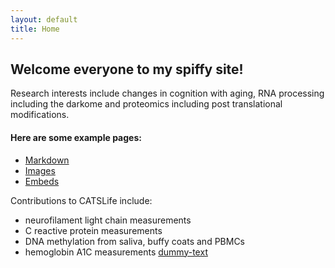 ```yaml
---
layout: default
title: Home
---
```


## Welcome everyone to my spiffy site!
Research interests include changes in cognition with aging, RNA processing including the darkome and proteomics including post translational modifications.


#### Here are some example pages:

- [Markdown](02-markdown-examples)
- [Images](03-images-examples)
- [Embeds](04-embeds-examples)

Contributions to CATSLife include:
- neurofilament light chain measurements
- C reactive protein measurements
- DNA methylation from saliva, buffy coats and PBMCs
- hemoglobin A1C measurements
[dummy-text](http://fillerama.io)
